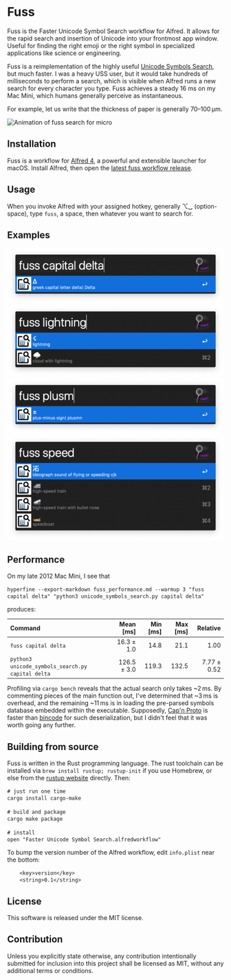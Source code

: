 Fuss
====

Fuss is the Faster Unicode Symbol Search workflow for Alfred. It allows for the rapid search and insertion of Unicode into your frontmost app window. Useful for finding the right emoji or the right symbol in specialized applications like science or engineering.

Fuss is a reimplementation of the highly useful [Unicode Symbols Search](https://github.com/bevesce/unicode-symbols-search), but much faster. I was a heavy USS user, but it would take hundreds of milliseconds to perform a search, which is visible when Alfred runs a new search for every character you type. Fuss achieves a steady 16 ms on my Mac Mini, which humans generally perceive as instantaneous.

For example, let us write that the thickness of paper is generally 70–100 µm.

![Animation of fuss search for micro](doc/fuss_micro.gif)

Installation
------------

Fuss is a workflow for [Alfred 4](https://www.alfredapp.com/), a powerful and extensible launcher for macOS. Install Alfred, then open the [latest fuss workflow release](<https://github.com/fotonick/faster_unicode_symbol_search/releases/download/v0.1/Faster.Unicode.Symbol.Search.alfredworkflow>).

Usage
-----

When you invoke Alfred with your assigned hotkey, generally ⌥␣ (option-space), type ``fuss``, a space, then whatever you want to search for.

Examples
--------

![Image of fuss search for capital delta](doc/fuss_capital_delta.png)
![Image of fuss search for lightning](doc/fuss_lightning.png)
![Image of fuss search for plus or minus](doc/fuss_plusm.png)
![Image of fuss search for speed](doc/fuss_speed.png)

Performance
-----------

On my late 2012 Mac Mini, I see that

```
hyperfine --export-markdown fuss_performance.md --warmup 3 "fuss capital delta" "python3 unicode_symbols_search.py capital delta"
```
produces:

| Command | Mean [ms] | Min [ms] | Max [ms] | Relative |
|:---|---:|---:|---:|---:|
| `fuss capital delta` | 16.3 ± 1.0 | 14.8 | 21.1 | 1.00 |
| `python3 unicode_symbols_search.py capital delta` | 126.5 ± 3.0 | 119.3 | 132.5 | 7.77 ± 0.52 |

Profiling via ``cargo bench`` reveals that the actual search only takes ~2 ms. By commenting pieces of the main function out, I've determined that ~3 ms is overhead, and the remaining ~11 ms is in loading the pre-parsed symbols database embedded within the executable. Supposedly, [Cap'n Proto](https://github.com/capnproto/capnproto-rust) is faster than [bincode](https://github.com/servo/bincode) for such deserialization, but I didn't feel that it was worth going any further.

Building from source
--------------------

Fuss is written in the Rust programming language. The rust toolchain can be installed via ``brew install rustup; rustup-init`` if you use Homebrew, or else from the [rustup website](https://rustup.rs/) directly. Then:

```
# just run one time
cargo install cargo-make

# build and package
cargo make package

# install
open "Faster Unicode Symbol Search.alfredworkflow"
```

To bump the version number of the Alfred workflow, edit ``info.plist`` near the bottom:

```
    <key>version</key>
    <string>0.1</string>
```

License
-------

This software is released under the MIT license.

Contribution
------------

Unless you explicitly state otherwise, any contribution intentionally submitted for inclusion into this project shall be licensed as MIT, without any additional terms or conditions.